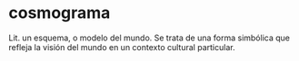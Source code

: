 # cosmograma
Lit. un esquema, o modelo del mundo. Se trata de una forma simbólica que refleja la visión del mundo en un contexto cultural particular.
